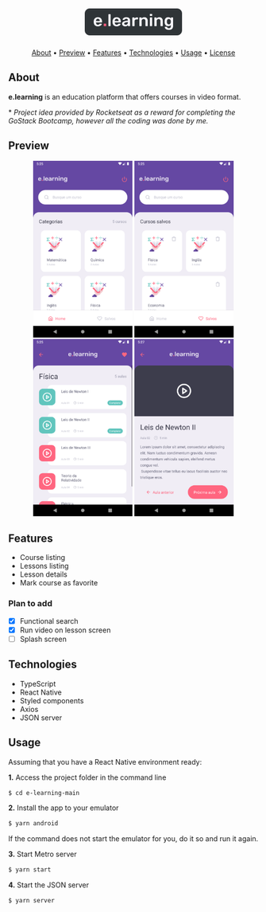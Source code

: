 <h1 align="center">
  <img src="src/assets/logo-background.png" alt="e.learning" />
</h1>

<p align="center">
  <a href="#about">About</a> •
  <a href="#preview">Preview</a> •
  <a href="#features">Features</a> •
  <a href="#techs">Technologies</a> •
  <a href="#usage">Usage</a> • 
  <a href="#license">License</a>
</p>

<h2 id="about">About</h2>
<p>
<strong>e.learning</strong> is an education platform that offers courses in video format. <br />

*<i> Project idea provided by Rocketseat as a reward for completing the GoStack Bootcamp, however all the coding was done by me.</i><br />
</p>

<h2 id="preview">Preview</h2>

<div align="center">
  <img src="src/assets/preview/preview-home.png" width="200">
  <img src="src/assets/preview/preview-saved.png" width="200">
  <img src="src/assets/preview/preview-course.png" width="200">
  <img src="src/assets/preview/preview-lesson.png" width="200">
</div>

<h2 id="features">Features</h2>

- Course listing
- Lessons listing
- Lesson details
- Mark course as favorite

### Plan to add

- [x] Functional search
- [x] Run video on lesson screen
- [ ] Splash screen

<h2 id="techs">Technologies</h2>

- TypeScript
- React Native
- Styled components
- Axios
- JSON server

<h2 id="usage">Usage</h2>

Assuming that you have a React Native environment ready:

<p><b>1.</b> Access the project folder in the command line</p>

```bash
$ cd e-learning-main
```

<p><b>2.</b> Install the app to your emulator</p> 

```bash
$ yarn android
```
If the command does not start the emulator for you, do it so and run it again.

<p><b>3.</b> Start Metro server</p>

```bash
$ yarn start
```

<p><b>4.</b> Start the JSON server</p>

```bash
$ yarn server
```
</p>


